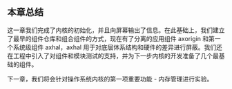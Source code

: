 ## 本章总结



这一章我们完成了内核的初始化，并且向屏幕输出了信息。在此基础上，我们建立了最早的组件仓库和组合组件的方式，现在有了分离的应用组件 axorigin 和第一个系统级组件 axhal，axhal 用于对底层体系结构和硬件的差异进行屏蔽。我们还在工程中引入了对组件和模块测试的支持，并为下一步内核的开发准备了几个最基础的组件。

下一章，我们将会针对操作系统内核的第一项重要功能 - 内存管理进行实验。



<script src="https://utteranc.es/client.js"
        repo="OSLearning365/blog-issues"
        issue-term="pathname"
        theme="github-light"
        crossorigin="anonymous"
        async>
</script>
